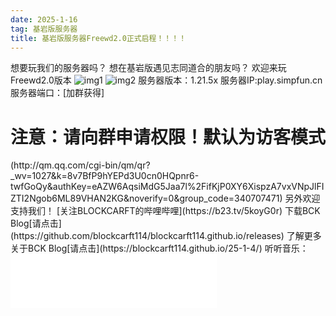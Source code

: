 ```yaml
---
date: 2025-1-16
tag: 基岩版服务器
title: 基岩版服务器Freewd2.0正式启程！！！！
---
```

想要玩我们的服务器吗？
想在基岩版遇见志同道合的朋友吗？
欢迎来玩Freewd2.0版本
![img1](http://m.qpic.cn/psc?/V52QaM1t3cdkLX01oy3M3MJt8R1oBIF7/TmEUgtj9EK6.7V8ajmQrEIcAt0xQ463bslXLupdjEsx.gsw68VTeO7Q4Zxyw0RQVn6HhysItkFfp6VkeUOyxP*ZPB.q9VrJClgQ5NyeLyE0!/b&bo=jgWAAmAJOAQBGWI!&rf=viewer_4&t=5)
![img2](http://m.qpic.cn/psc?/V52QaM1t3cdkLX01oy3M3MJt8R1oBIF7/TmEUgtj9EK6.7V8ajmQrEIcAt0xQ463bslXLupdjEsxxf.KnfCtIsIOcjOqygdzRt4ywdWR6V*D5HX5HNfWJoF6u773N8OKsYdqdUoYOE9Y!/b&bo=jgWAAmAJOAQBCXI!&rf=viewer_4&t=5)
服务器版本：1.21.5x
服务器IP:play.simpfun.cn
服务器端口：[加群获得]
<h1>注意：请向群申请权限！默认为访客模式</h1>
(http://qm.qq.com/cgi-bin/qm/qr?_wv=1027&k=8v7BfP9hYEPd3U0cn0HQpnr6-twfGoQy&authKey=eAZW6AqsiMdG5Jaa7l%2FifKjP0XY6XispzA7vxVNpJlFIZTI2Ngob6ML89VHAN2KG&noverify=0&group_code=340707471)
另外欢迎支持我们！
[关注BLOCKCARFT的哔哩哔哩](https://b23.tv/5koyG0r)
下载BCK Blog[请点击](https://github.com/blockcarft114/blockcarft114.github.io/releases)
了解更多关于BCK Blog[请点击](https://blockcarft114.github.io/25-1-4/)
听听音乐：
<iframe frameborder="no" border="0" marginwidth="0" marginheight="0" width=330 height=86 src="//music.163.com/outchain/player?type=2&id=1887199303&auto=1&height=66"></iframe>
